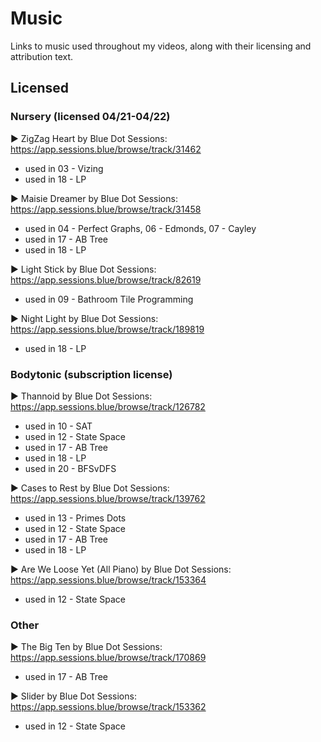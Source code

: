 # Music
Links to music used throughout my videos, along with their licensing and attribution text.

## Licensed


### Nursery (licensed 04/21-04/22)

► ZigZag Heart by Blue Dot Sessions: https://app.sessions.blue/browse/track/31462
- used in 03 - Vizing
- used in 18 - LP

► Maisie Dreamer by Blue Dot Sessions: https://app.sessions.blue/browse/track/31458
- used in 04 - Perfect Graphs, 06 - Edmonds, 07 - Cayley
- used in 17 - AB Tree
- used in 18 - LP

► Light Stick by Blue Dot Sessions: https://app.sessions.blue/browse/track/82619
- used in 09 - Bathroom Tile Programming

► Night Light by Blue Dot Sessions: https://app.sessions.blue/browse/track/189819
- used in 18 - LP


### Bodytonic (subscription license)

► Thannoid by Blue Dot Sessions: https://app.sessions.blue/browse/track/126782
- used in 10 - SAT
- used in 12 - State Space
- used in 17 - AB Tree
- used in 18 - LP
- used in 20 - BFSvDFS

► Cases to Rest by Blue Dot Sessions: https://app.sessions.blue/browse/track/139762
- used in 13 - Primes Dots
- used in 12 - State Space
- used in 17 - AB Tree
- used in 18 - LP

► Are We Loose Yet (All Piano) by Blue Dot Sessions: https://app.sessions.blue/browse/track/153364
- used in 12 - State Space


### Other

► The Big Ten by Blue Dot Sessions: https://app.sessions.blue/browse/track/170869
- used in 17 - AB Tree

► Slider by Blue Dot Sessions: https://app.sessions.blue/browse/track/153362
- used in 12 - State Space
